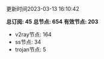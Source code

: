 更新时间2023-03-13 16:10:42

**总订阅: 45**
**总节点: 654**
**有效节点: 203**
- v2ray节点: 164
- ss节点: 34
- trojan节点: 5
